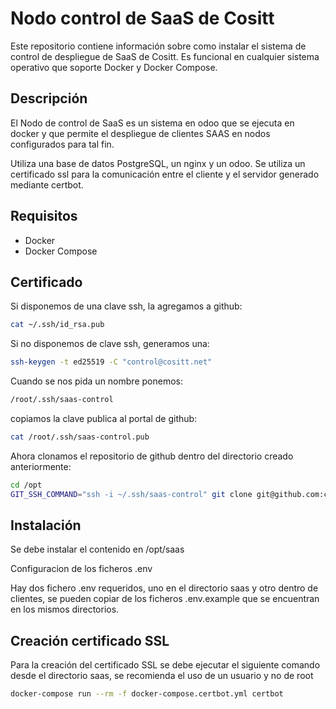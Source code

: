 # Nodo control de SaaS de Cositt

Este repositorio contiene información sobre como instalar el sistema de control de despliegue de SaaS de Cositt.
Es funcional en cualquier sistema operativo que soporte Docker y Docker Compose.

## Descripción

El Nodo de control de SaaS es un sistema en odoo que se ejecuta en docker y que permite el despliegue de clientes SAAS en nodos configurados para tal fin.

Utiliza una base de datos PostgreSQL, un nginx y un odoo.
Se utiliza un certificado ssl para la comunicación entre el cliente y el servidor generado mediante certbot.

## Requisitos

- Docker
- Docker Compose

## Certificado

Si disponemos de una clave ssh, la agregamos a github:

```bash
cat ~/.ssh/id_rsa.pub
```

Si no disponemos de clave ssh, generamos una:

```bash
ssh-keygen -t ed25519 -C "control@cositt.net"
```

Cuando se nos pida un nombre ponemos:

```bash
/root/.ssh/saas-control
```

copiamos la clave publica al portal de github:

```bash
cat /root/.ssh/saas-control.pub

```

Ahora clonamos el repositorio de github dentro del directorio creado anteriormente:

```bash
cd /opt
GIT_SSH_COMMAND="ssh -i ~/.ssh/saas-control" git clone git@github.com:cositt/nodo-control-saas.git /opt/
```

## Instalación

Se debe instalar el contenido en /opt/saas

Configuracion de los ficheros .env

Hay dos fichero .env requeridos, uno en el directorio saas y otro dentro de clientes, se pueden copiar de los ficheros .env.example que se encuentran en los mismos directorios.

## Creación certificado SSL

Para la creación del certificado SSL se debe ejecutar el siguiente comando desde el directorio saas, se recomienda el uso de un usuario y no de root

```bash
docker-compose run --rm -f docker-compose.certbot.yml certbot
```
